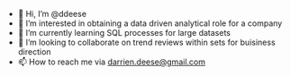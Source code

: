 - 👋 Hi, I’m @ddeese
- 👀 I’m interested in obtaining a data driven analytical role for a company
- 🌱 I’m currently learning SQL processes for large datasets
- 💞️ I’m looking to collaborate on trend reviews within sets for buisiness direction
- 📫 How to reach me via darrien.deese@gmail.com

<!---
ddeese/ddeese is a ✨ special ✨ repository because its `README.md` (this file) appears on your GitHub profile.
You can click the Preview link to take a look at your changes.
--->

